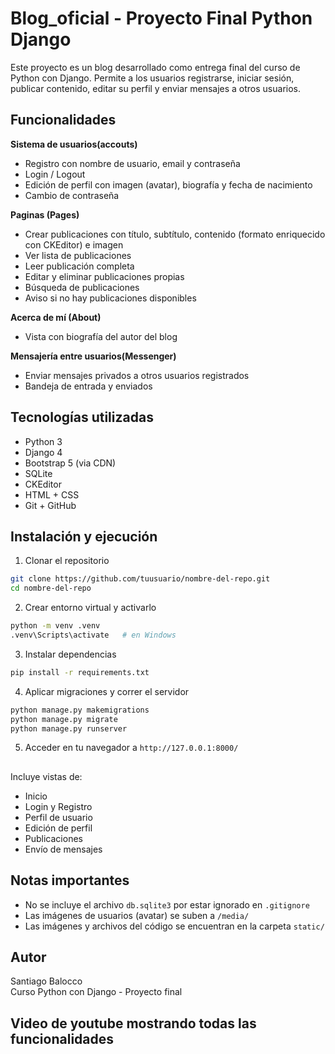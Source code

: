 # Blog_oficial - Proyecto Final Python Django

Este proyecto es un blog desarrollado como entrega final del curso de Python con Django. Permite a los usuarios registrarse, iniciar sesión, publicar contenido, editar su perfil y enviar mensajes a otros usuarios.

## Funcionalidades

 **Sistema de usuarios(accouts)**  
- Registro con nombre de usuario, email y contraseña  
- Login / Logout  
- Edición de perfil con imagen (avatar), biografía y fecha de nacimiento  
- Cambio de contraseña  

 **Paginas (Pages)**  
- Crear publicaciones con título, subtítulo, contenido (formato enriquecido con CKEditor) e imagen  
- Ver lista de publicaciones  
- Leer publicación completa  
- Editar y eliminar publicaciones propias  
- Búsqueda de publicaciones  
- Aviso si no hay publicaciones disponibles  

 **Acerca de mí (About)**  
- Vista con biografía del autor del blog  

 **Mensajería entre usuarios(Messenger)**  
- Enviar mensajes privados a otros usuarios registrados  
- Bandeja de entrada y enviados

## Tecnologías utilizadas

- Python 3  
- Django 4  
- Bootstrap 5 (via CDN)  
- SQLite  
- CKEditor  
- HTML + CSS  
- Git + GitHub  

## Instalación y ejecución

1. Clonar el repositorio  
```bash
git clone https://github.com/tuusuario/nombre-del-repo.git
cd nombre-del-repo
```

2. Crear entorno virtual y activarlo  
```bash
python -m venv .venv
.venv\Scripts\activate   # en Windows
```

3. Instalar dependencias  
```bash
pip install -r requirements.txt
```

4. Aplicar migraciones y correr el servidor  
```bash
python manage.py makemigrations
python manage.py migrate
python manage.py runserver
```

5. Acceder en tu navegador a `http://127.0.0.1:8000/`

## 

Incluye vistas de:  
- Inicio  
- Login y Registro  
- Perfil de usuario  
- Edición de perfil  
- Publicaciones  
- Envío de mensajes  

## Notas importantes

- No se incluye el archivo `db.sqlite3` por estar ignorado en `.gitignore`  
- Las imágenes de usuarios (avatar) se suben a `/media/`  
- Las imágenes y archivos del código se encuentran en la carpeta `static/`  

## Autor

Santiago Balocco  
Curso Python con Django - Proyecto final

## Video de youtube mostrando todas las funcionalidades

